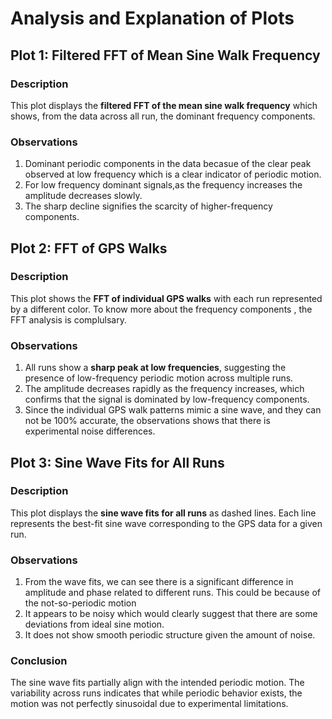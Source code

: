 # Analysis and Explanation of Plots

## Plot 1: Filtered FFT of Mean Sine Walk Frequency
### Description  
This plot displays the **filtered FFT of the mean sine walk frequency** which shows, from the data across all run, the dominant frequency components.

### Observations  
1. Dominant periodic components in the data becasue of the clear peak observed at low frequency which is a clear indicator of periodic motion.
2. For low frequency dominant signals,as the frequency increases the amplitude decreases slowly.
3. The sharp decline signifies the scarcity of higher-frequency components.

## Plot 2: FFT of GPS Walks
### Description  
This plot shows the **FFT of individual GPS walks** with each run represented by a different color. To know more about the frequency components , the FFT analysis is complulsary.

### Observations  
1. All runs show a **sharp peak at low frequencies**, suggesting the presence of low-frequency periodic motion across multiple runs.  
2. The amplitude decreases rapidly as the frequency increases, which confirms that the signal is dominated by low-frequency components.  
3. Since the individual GPS walk patterns mimic a sine wave, and they can not be 100% accurate, the observations shows that there is experimental noise differences.

## Plot 3: Sine Wave Fits for All Runs
### Description  
This plot displays the **sine wave fits for all runs** as dashed lines. Each line represents the best-fit sine wave corresponding to the GPS data for a given run.

### Observations  
1. From the wave fits, we can see there is a significant difference in amplitude and phase related to different runs. This could be because of the not-so-periodic motion
2. It appears to be noisy which would clearly suggest that there are some deviations from ideal sine motion.
3. It does not show smooth periodic structure given the amount of noise.

### Conclusion  
The sine wave fits partially align with the intended periodic motion. The variability across runs indicates that while periodic behavior exists, the motion was not perfectly sinusoidal due to experimental limitations.
